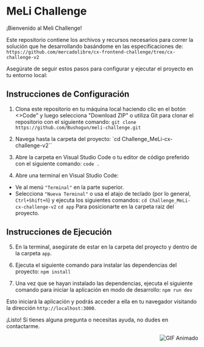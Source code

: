 # MeLi Challenge

¡Bienvenido al Meli Challenge!

Este repositorio contiene los archivos y recursos necesarios para correr la solución que he desarrollando basándome en las especificaciones de:
`https://github.com/mercadolibre/cx-frontend-challenge/tree/cx-challenge-v2`

Asegúrate de seguir estos pasos para configurar y ejecutar el proyecto en tu entorno local:

## Instrucciones de Configuración

1. Clona este repositorio en tu máquina local haciendo clic en el botón <>Code" y luego selecciona "Download ZIP" o utiliza Git para clonar el repositorio con el siguiente comando:
`git clone https://github.com/Bushogun/meli-challenge.git`

2. Navega hasta la carpeta del proyecto:
`cd Challenge_MeLi-cx-challenge-v2``

3. Abre la carpeta en Visual Studio Code o tu editor de código preferido con el siguiente comando:
`code .`

4. Abre una terminal en Visual Studio Code:
- Ve al menú `"Terminal"` en la parte superior.
- Selecciona `"Nueva Terminal"` o usa el atajo de teclado (por lo general, `Ctrl+Shift+ñ`) y ejecuta los siguientes comandos: 
`cd Challenge_MeLi-cx-challenge-v2`
`cd app`
Para posicionarte en la carpeta raiz del proyecto.
## Instrucciones de Ejecución

5. En la terminal, asegúrate de estar en la carpeta del proyecto y dentro de la carpeta `app`.

6. Ejecuta el siguiente comando para instalar las dependencias del proyecto:
`npm install`

7. Una vez que se hayan instalado las dependencias, ejecuta el siguiente comando para iniciar la aplicación en modo de desarrollo:
`npm run dev`

Esto iniciará la aplicación y podrás acceder a ella en tu navegador visitando la dirección `http://localhost:3000`.

¡Listo! Si tienes alguna pregunta o necesitas ayuda, no dudes en contactarme.
<p align="right">
  <img src="https://media.giphy.com/media/SvFocn0wNMx0iv2rYz/giphy.gif" alt="GIF Animado">
</p>
